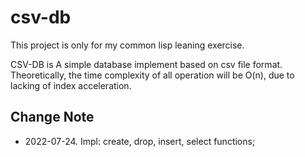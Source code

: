 # csv-db

This project is only for my common lisp leaning exercise. 

CSV-DB is A simple database implement based on csv file format. Theoretically, the time complexity of all operation will be O(n), due to lacking of index acceleration. 


## Change Note

* 2022-07-24. Impl: create, drop, insert, select functions; 
